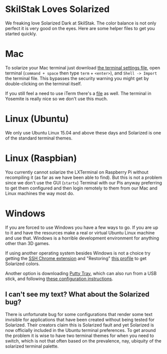 # SkilStak Loves Solarized

We freaking love Solarized Dark at SkilStak. The color balance is
not only perfect it is very good on the eyes. Here are some helper
files to get you started quickly.

# Mac

To solarize your Mac terminal just download [the terminal settings
file](Solarized.terminal), open terminal (`command + space` then
type `term` + `<enter>`), and `Shell -> Import` the terminal file.
This bypasses the security warning you might get by double-clicking
on the terminal itself.

If you still feel a need to use iTerm there's a
[file](solarized-dark.itermcolor) as well. The terminal in Yosemite
is really nice so we don't use this much.

# Linux (Ubuntu)

We only use Ubuntu Linux 15.04 and above these days and Solarized is one of
the standard terminal themes.

# Linux (Raspbian)

You currently cannot solarize the LXTerminal on Raspberry Pi without
recompiling it (as far as we have been able to find). But this is
not a problem since we don't use the GUI (`startx`) Terminal with
our Pis anyway preferring to get them configured and then login
remotely to them from our Mac and Linux machines the way most do.

# Windows

If you are forced to use Windows you have a few ways to go. If you
are up to it and have the resources make a real or virtual Ubuntu
Linux machine and use that. Windows is a horrible development
environment for anything other than 3D games. 

If using another operating system besides Windows is not a choice
try getting the [SSH Chrome extension][] and "Restoring" [this
profile][] to get Solarized colors.

Another option is downloading [Putty Tray][], which can also run
from a USB stick, and following [these configuration instructions][].

## I can't see my text? What about the Solarized bug?

There is unfortunate bug for some configurations that render some
text invisible for applications that have been created without being
tested for Solarized. Their creators claim this is Solarized fault
and yet Solarized is now officially included in the Ubuntu terminal
preferences. To get around the problem it is wise to have two
terminal themes for when you need to switch, which is not that often
based on the prevalence, nay, ubiquity of the solarized terminal
palette.

[SSH Chrome extension]: https://chrome.google.com/webstore/detail/secure-shell/pnhechapfaindjhompbnflcldabbghjo
[Putty Tray]: https://puttytray.goeswhere.com
[these configuration instructions]: https://github.com/altercation/solarized/tree/master/putty-colors-solarized
[this profile]: solarized-dark-chrome.json
